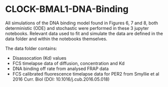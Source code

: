 # CLOCK-BMAL1-DNA-Binding

All simulations of the DNA binding model found in Figures 6, 7 and 8, both deterministic (ODE) and stochastic were performed in these 3 jupyter notebooks. Relevant data used to fit and simulate the data are defined in the data folder and within the notebooks themselves.

The data folder contains:
- Disassocation (Kd) values
- FCS timelapse data of diffusion, concentration and Kd
- DNA binding off rate from analysed FRAP data
- FCS calibrated fluorescence timelapse data for PER2 from Smyllie et al 2016 Curr. Biol (DOI: 10.1016/j.cub.2016.05.018)
